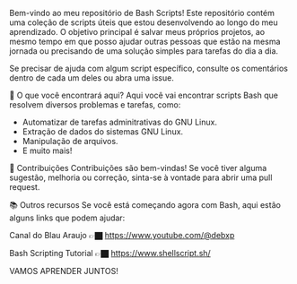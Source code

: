 Bem-vindo ao meu repositório de Bash Scripts! Este repositório contém uma coleção de scripts úteis que estou desenvolvendo ao longo do meu aprendizado. O objetivo principal é salvar meus próprios projetos, ao mesmo tempo em que posso ajudar outras pessoas que estão na mesma jornada ou precisando de uma solução simples para tarefas do dia a dia.

Se precisar de ajuda com algum script específico, consulte os comentários dentro de cada um deles ou abra uma issue.

🚀 O que você encontrará aqui?
Aqui você vai encontrar scripts Bash que resolvem diversos problemas e tarefas, como:

- Automatizar de tarefas adminitrativas do GNU Linux.
- Extração de dados do sistemas GNU Linux.
- Manipulação de arquivos.
- E muito mais!

📝 Contribuições
Contribuições são bem-vindas! Se você tiver alguma sugestão, melhoria ou correção, sinta-se à vontade para abrir uma pull request.

📚 Outros recursos
Se você está começando agora com Bash, aqui estão alguns links que podem ajudar:

Canal do Blau Araujo 👉🏿 
https://www.youtube.com/@debxp

Bash Scripting Tutorial 👉🏿
https://www.shellscript.sh/

VAMOS APRENDER JUNTOS!
